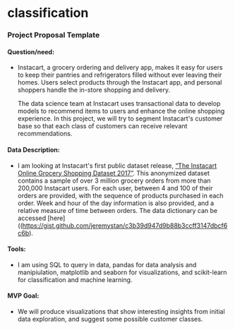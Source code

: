 # classification

### Project Proposal Template

#### Question/need:

- Instacart, a grocery ordering and delivery app, makes it easy for users to keep their pantries and refrigerators filled without ever leaving their homes. Users select products through the Instacart app, and personal shoppers handle the in-store shopping and delivery.

  The data science team at Instacart uses transactional data to develop models to recommend items to users and enhance the online shopping experience. In this project, we will try to segment Instacart's customer base so that each class of customers can receive relevant recommendations.

#### Data Description:

- I am looking at Instacart's first public dataset release, [“The Instacart Online Grocery Shopping Dataset 2017”](https://www.instacart.com/datasets/grocery-shopping-2017). This anonymized dataset contains a sample of over 3 million grocery orders from more than 200,000 Instacart users. For each user, between 4 and 100 of their orders are provided, with the sequence of products purchased in each order. Week and hour of the day information is also provided, and a relative measure of time between orders. The data dictionary can be accessed [here]((https://gist.github.com/jeremystan/c3b39d947d9b88b3ccff3147dbcf6c6b).

#### Tools:

- I am using SQL to query in data, pandas for data analysis and manipiulation, matplotlib and seaborn for visualizations, and scikit-learn for classification and machine learning.

#### MVP Goal:

- We will produce visualizations that show interesting insights from initial data exploration, and suggest some possible customer classes.
